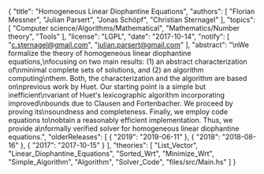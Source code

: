 {
    "title": "Homogeneous Linear Diophantine Equations",
    "authors": [
        "Florian Messner",
        "Julian Parsert",
        "Jonas Schöpf",
        "Christian Sternagel"
    ],
    "topics": [
        "Computer science/Algorithms/Mathematical",
        "Mathematics/Number theory",
        "Tools"
    ],
    "license": "LGPL",
    "date": "2017-10-14",
    "notify": [
        "c.sternagel@gmail.com",
        "julian.parsert@gmail.com"
    ],
    "abstract": "\nWe formalize the theory of homogeneous linear diophantine equations,\nfocusing on two main results: (1) an abstract characterization of\nminimal complete sets of solutions, and (2) an algorithm computing\nthem. Both, the characterization and the algorithm are based on\nprevious work by Huet. Our starting point is a simple but inefficient\nvariant of Huet's lexicographic algorithm incorporating improved\nbounds due to Clausen and Fortenbacher. We proceed by proving its\nsoundness and completeness. Finally, we employ code equations to\nobtain a reasonably efficient implementation. Thus, we provide a\nformally verified solver for homogeneous linear diophantine equations.",
    "olderReleases": [
        {
            "2019": "2019-06-11"
        },
        {
            "2018": "2018-08-16"
        },
        {
            "2017": "2017-10-15"
        }
    ],
    "theories": [
        "List_Vector",
        "Linear_Diophantine_Equations",
        "Sorted_Wrt",
        "Minimize_Wrt",
        "Simple_Algorithm",
        "Algorithm",
        "Solver_Code",
        "files/src/Main.hs"
    ]
}